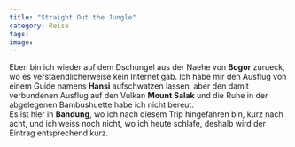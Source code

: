 ```yaml
---
title: "Straight Out the Jungle"
category: Reise
tags: 
image: 
---
```


Eben bin ich wieder auf dem Dschungel aus der Naehe von **Bogor** zurueck, wo es verstaendlicherweise kein Internet gab. Ich habe mir den Ausflug von einem Guide namens **Hansi** aufschwatzen lassen, aber den damit verbundenen Ausflug auf den Vulkan **Mount Salak** und die Ruhe in der abgelegenen Bambushuette habe ich nicht bereut.  
Es ist hier in **Bandung**, wo ich nach diesem Trip hingefahren bin, kurz nach acht, und ich weiss noch nicht, wo ich heute schlafe, deshalb wird der Eintrag entsprechend kurz.